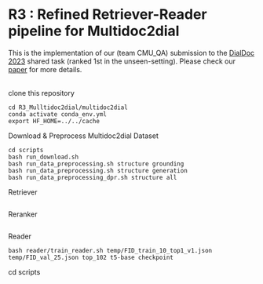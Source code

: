 # R3 : Refined Retriever-Reader pipeline for Multidoc2dial

This is the implementation of our (team CMU_QA) submission to the [DialDoc 2023](https://doc2dial.github.io/workshop2022/) shared task (ranked 1st in the unseen-setting). Please check our [paper](https://aclanthology.org/2022.dialdoc-1.17/) for more details.


<br />
clone this repository

```
cd R3_Mulltidoc2dial/multidoc2dial
conda activate conda_env.yml
export HF_HOME=../../cache
```

Download & Preprocess Multidoc2dial Dataset

```
cd scripts
bash run_download.sh
bash run_data_preprocessing.sh structure grounding
bash run_data_preprocessing.sh structure generation
bash run_data_preprocessing_dpr.sh structure all 
```

Retriever 
```

```

Reranker
```

```

Reader
```
bash reader/train_reader.sh temp/FID_train_10_top1_v1.json temp/FID_val_25.json top_102 t5-base checkpoint
```


cd scripts
